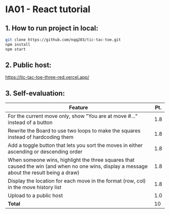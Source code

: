 # IA01 - React tutorial
## 1. How to run project in local:
```bash
git clone https://github.com/nqq203/tic-tac-toe.git
npm install
npm start
```

## 2. Public host:
https://tic-tac-toe-three-red.vercel.app/

## 3. Self-evaluation:

| Feature                                                                 | Pt. |
| ----------------------------------------------------------------------- | --- |
| For the current move only, show "You are at move #..." instead of a button | 1.8 |
| Rewrite the Board to use two loops to make the squares instead of hardcoding them | 1.8 |
| Add a toggle button that lets you sort the moves in either ascending or descending order | 1.8 |
| When someone wins, highlight the three squares that caused the win (and when no one wins, display a message about the result being a draw) | 1.8 |
| Display the location for each move in the format (row, col) in the move history list | 1.8 |
| Upload to a public host                                                  | 1.0 |
| **Total**                                                                | 10  |
